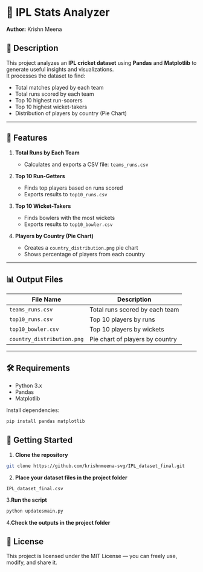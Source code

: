 # 🏏 IPL Stats Analyzer

**Author:** Krishn Meena  

## 📌 Description  
This project analyzes an **IPL cricket dataset** using **Pandas** and **Matplotlib** to generate useful insights and visualizations.  
It processes the dataset to find:  
- Total matches played by each team  
- Total runs scored by each team  
- Top 10 highest run-scorers  
- Top 10 highest wicket-takers  
- Distribution of players by country (Pie Chart)  

---

## 📂 Features  
1. **Total Runs by Each Team**  
   - Calculates and exports a CSV file: `teams_runs.csv`  

2. **Top 10 Run-Getters**  
   - Finds top players based on runs scored  
   - Exports results to `top10_runs.csv`  

3. **Top 10 Wicket-Takers**  
   - Finds bowlers with the most wickets  
   - Exports results to `top10_bowler.csv`  

4. **Players by Country (Pie Chart)**  
   - Creates a `country_distribution.png` pie chart  
   - Shows percentage of players from each country  

---

## 📊 Output Files  
| File Name | Description |
|-----------|-------------|
| `teams_runs.csv` | Total runs scored by each team |
| `top10_runs.csv` | Top 10 players by runs |
| `top10_bowler.csv` | Top 10 players by wickets |
| `country_distribution.png` | Pie chart of players by country |

---

## 🛠 Requirements  
- Python 3.x  
- Pandas  
- Matplotlib  

Install dependencies:  
```bash
pip install pandas matplotlib
```
## 🚀 Getting Started
1. **Clone the repository**
 ```bash
git clone https://github.com/krishnmeena-svg/IPL_dataset_final.git
```
2. **Place your dataset files in the project folder**
```text
IPL_dataset_final.csv
```

3.**Run the script**
```bash
python updatesmain.py
```
4.**Check the outputs in the project folder**
## 📜 License
This project is licensed under the MIT License — you can freely use, modify, and share it.

